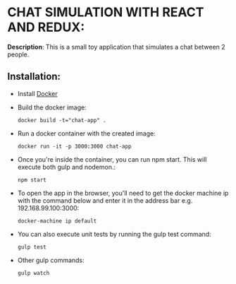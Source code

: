 # CHAT SIMULATION WITH REACT AND REDUX:

**Description**: This is a small toy application that simulates a chat between 2 people.

## Installation:

* Install [Docker](https://www.docker.com)

* Build the docker image:

    `docker build -t="chat-app" .`

* Run a docker container with the created image:

    `docker run -it -p 3000:3000 chat-app`

* Once you're inside the container, you can run npm start. This will execute both gulp and nodemon.:

    `npm start`

* To open the app in the browser, you'll need to get the docker machine ip with the command below and enter it in the address bar e.g. 192.168.99.100:3000:

    `docker-machine ip default`

* You can also execute unit tests by running the gulp test command:
    
    `gulp test`

* Other gulp commands:

    `gulp watch`

